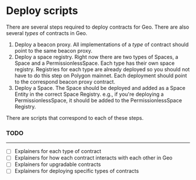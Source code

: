 # Deploy scripts

There are several steps required to deploy contracts for Geo. There are also several _types_ of contracts in Geo.

1. Deploy a beacon proxy. All implementations of a _type_ of contract should point to the same beacon proxy.
2. Deploy a space registry. Right now there are two types of Spaces, a Space and a PermissionlessSpace. Each type has their own space registry. Registries for each type are already deployed so you should not have to do this step on Polygon mainnet. Each deployment should point to the correspond beacon proxy contract.
3. Deploy a Space. The Space should be deployed and added as a Space Entity in the correct Space Registry. e.g., if you're deploying a PermissionlessSpace, it should be added to the PermissionlessSpace Registry.

There are scripts that correspond to each of these steps.

### TODO

---

- [ ] Explainers for each type of contract
- [ ] Explainers for how each contract interacts with each other in Geo
- [ ] Explainers for upgradable contracts
- [ ] Explainers for deploying specific types of contracts
